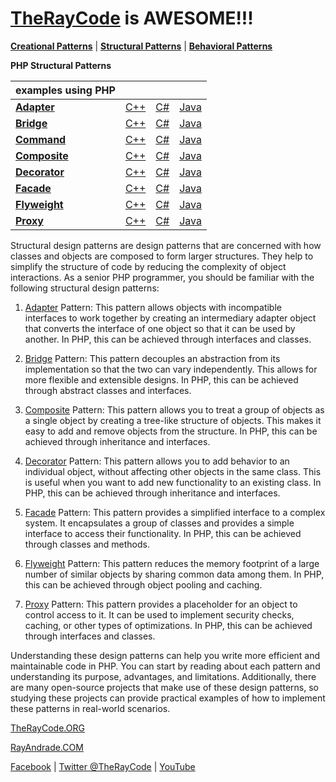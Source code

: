 # [TheRayCode](../../README.md) is AWESOME!!!

**[Creational Patterns](../Creational/README.md)** | **[Structural Patterns](../Structural/README.md)** | **[Behavioral Patterns](../Behavioral/README.md)**

**PHP Structural Patterns**

| examples using PHP | | | |
|----|---|---|---|
|**[Adapter](./Adapter/README.md)** | [C++](../../CPP/Structural/Adapter/README.md) | [C#](../../Csharp/Structural/Adapter/README.md) | [Java](../../Java/Structural/Adapter/README.md) |
|**[Bridge](./Bridge/README.md)** |[C++](../../CPP/Structural/Bridge/README.md) | [C#](../../Csharp/Structural/Bridge/README.md) | [Java](../../Java/Structural/Bridge/README.md) |
|**[Command](./Command/README.md)**  | [C++](../../CPP/Structural/Command/README.md) | [C#](../../Csharp/Structural/Command/README.md) | [Java](../../Java/Structural/Command/README.md) |
|**[Composite](./Composite/README.md)**  | [C++](../../CPP/Structural/Composite/README.md) | [C#](../../Csharp/Structural/Composite/README.md) | [Java](../../Java/Structural/Composite/README.md) |
|**[Decorator](./Decorator/README.md)** | [C++](../../CPP/Structural/Decorator/README.md) | [C#](../../Csharp/Structural/Decorator/README.md) | [Java](../../Java/Structural/Decorator/README.md) |
|**[Facade](./Facade/README.md)** | [C++](../../CPP/Structural/Facade/README.md) | [C#](../../Csharp/Structural/Facade/README.md) | [Java](../../Java/Structural/Facade/README.md) |
|**[Flyweight](./Flyweight/README.md)**  | [C++](../../CPP/Structural/Flyweight/README.md) | [C#](../../Csharp/Structural/Flyweight/README.md) | [Java](../../Java/Structural/Flyweight/README.md) |
|**[Proxy](./Proxy/README.md)**  | [C++](../../CPP/Structural/Proxy/README.md) | [C#](../../Csharp/Structural/Proxy/README.md) | [Java](../../Java/Structural/Proxy/README.md) |

Structural design patterns are design patterns that are concerned with how classes and objects are composed to form larger structures. They help to simplify the structure of code by reducing the complexity of object interactions. As a senior PHP programmer, you should be familiar with the following structural design patterns:

1. [Adapter](./Adapter/README.md) Pattern: This pattern allows objects with incompatible interfaces to work together by creating an intermediary adapter object that converts the interface of one object so that it can be used by another. In PHP, this can be achieved through interfaces and classes.

2. [Bridge](./Bridge/README.md) Pattern: This pattern decouples an abstraction from its implementation so that the two can vary independently. This allows for more flexible and extensible designs. In PHP, this can be achieved through abstract classes and interfaces.

3. [Composite](./Composite/README.md) Pattern: This pattern allows you to treat a group of objects as a single object by creating a tree-like structure of objects. This makes it easy to add and remove objects from the structure. In PHP, this can be achieved through inheritance and interfaces.

4. [Decorator](./Decorator/README.md) Pattern: This pattern allows you to add behavior to an individual object, without affecting other objects in the same class. This is useful when you want to add new functionality to an existing class. In PHP, this can be achieved through inheritance and interfaces.

5. [Facade](./Facade/README.md) Pattern: This pattern provides a simplified interface to a complex system. It encapsulates a group of classes and provides a simple interface to access their functionality. In PHP, this can be achieved through classes and methods.

6. [Flyweight](./Flyweight/README.md) Pattern: This pattern reduces the memory footprint of a large number of similar objects by sharing common data among them. In PHP, this can be achieved through object pooling and caching.

7. [Proxy](./Proxy/README.md) Pattern: This pattern provides a placeholder for an object to control access to it. It can be used to implement security checks, caching, or other types of optimizations. In PHP, this can be achieved through interfaces and classes.

Understanding these design patterns can help you write more efficient and maintainable code in PHP. You can start by reading about each pattern and understanding its purpose, advantages, and limitations. Additionally, there are many open-source projects that make use of these design patterns, so studying these projects can provide practical examples of how to implement these patterns in real-world scenarios.

[TheRayCode.ORG](https://www.TheRayCode.org)

[RayAndrade.COM](https://www.RayAndrade.com)


[Facebook](https://www.facebook.com/TheRayCode/) | [Twitter @TheRayCode](https://www.twitter.com/TheRayCode/) | [YouTube](https://www.youtube.com/TheRayCode/)
